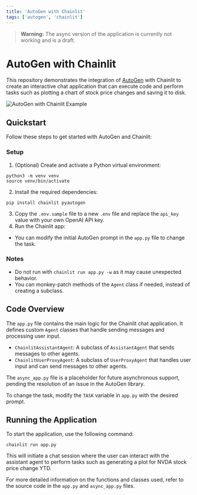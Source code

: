 ```yaml
---
title: 'AutoGen with Chainlit'
tags: ['autogen', 'chainlit']
---
```


> **Warning:** The async version of the application is currently not working and is a draft.

# AutoGen with Chainlit

This repository demonstrates the integration of [AutoGen](https://microsoft.github.io/autogen/) with Chainlit to create an interactive chat application that can execute code and perform tasks such as plotting a chart of stock price changes and saving it to disk.

![AutoGen with Chainlit Example](https://github.com/Chainlit/cookbook/assets/494686/c5d608bd-7480-42cc-b21f-74989d52fd8c)

## Quickstart

Follow these steps to get started with AutoGen and Chainlit:

### Setup

1. (Optional) Create and activate a Python virtual environment:
    
```shell
python3 -m venv venv
source venv/bin/activate
```
2. Install the required dependencies:
        
```shell 
pip install chainlit pyautogen
```

3. Copy the `.env.sample` file to a new `.env` file and replace the `api_key` value with your own OpenAI API key.
4. Run the Chainlit app:

- You can modify the initial AutoGen prompt in the `app.py` file to change the task.

### Notes

- Do not run with `chainlit run app.py -w` as it may cause unexpected behavior.
- You can monkey-patch methods of the `Agent` class if needed, instead of creating a subclass.

## Code Overview

The `app.py` file contains the main logic for the Chainlit chat application. It defines custom `Agent` classes that handle sending messages and processing user input.

- `ChainlitAssistantAgent`: A subclass of `AssistantAgent` that sends messages to other agents.
- `ChainlitUserProxyAgent`: A subclass of `UserProxyAgent` that handles user input and can send messages to other agents.

The `async_app.py` file is a placeholder for future asynchronous support, pending the resolution of an issue in the AutoGen library.

To change the task, modify the `TASK` variable in `app.py` with the desired prompt.

## Running the Application

To start the application, use the following command: 
    
```shell
chainlit run app.py
```

This will initiate a chat session where the user can interact with the assistant agent to perform tasks such as generating a plot for NVDA stock price change YTD.

For more detailed information on the functions and classes used, refer to the source code in the `app.py` and `async_app.py` files.